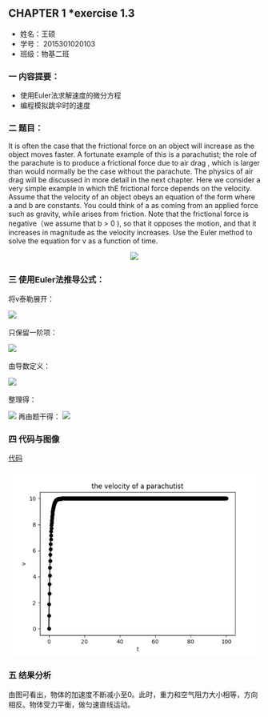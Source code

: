      
## CHAPTER 1 *exercise 1.3
* 姓名：王硕  
* 学号： 2015301020103    
* 班级：物基二班
### 一 内容提要：    
* 使用Euler法求解速度的微分方程  
* 编程模拟跳伞时的速度    
  

### 二 题目：
   It is often the case that the frictional force on an object will increase as the object moves faster. A fortunate example of this is a parachutist; the role of the parachute is to produce a frictional force due to air drag , which is larger than would normally be the case without the parachute. The physics of air drag will be discussed in more detail in the next chapter. Here we consider a very simple example in which thE frictional force depends on the velocity. Assume that the velocity of an object obeys an equation of the form where a and b are 	constants. You could think of a as coming from an applied force such as gravity, while arises from friction.   Note that the frictional force is negative（we assume that b > 0 ), so that it opposes the motion, and that it increases in magnitude as the velocity increases. Use the Euler method to solve the equation for v as a function of time.      
<div align=center>
<img src="http://latex.codecogs.com/gif.latex?\frac{\mathrm{d}v}{\mathrm{d}t}=a-bv">    
</div>
    

### 三 使用Euler法推导公式：     
将v泰勒展开：

<img src="http://latex.codecogs.com/gif.latex?v(\Delta\,t)=v(0)+\frac{\mathrm{d}\,v}{\mathrm{d}\,t}\Delta\,t+\frac{1}{2}\frac{\mathrm{d}\,v^2}{\mathrm{d}^2\,x}(\Delta\,t)^2+...">     
   
只保留一阶项：

<img src="http://latex.codecogs.com/gif.latex?v(\Delta\,t)\approx\,v(0)+\frac{\mathrm{d}\,v}{\mathrm{d}\,t}\Delta\,t">
    
由导数定义：

<img src="http://latex.codecogs.com/gif.latex?\frac{\mathrm{d}\,v}{\mathrm{d}\,t}\equiv\,\lim_{\Delta\,t\rightarrow\,0}\frac{v(t+\Delta\,t)-v(t)}{\Delta\,t}\approx\,\frac{v(t+\Delta\,t)-v(t)}{\Delta\,t}">  
   
整理得：

<img src="http://latex.codecogs.com/gif.latex?v(t+\Delta\,t)\approx\,v(t)+\frac{\mathrm{d}\,v}{\mathrm{d}\,t}\Delta\,t">
再由题干得：    

<img src="http://latex.codecogs.com/gif.latex?v(t+\Delta\,t)\approx\v(t)+(a-bv)\Delta\,t">    

### 四 代码与图像    
[代码](https://github.com/March0ns/Computional_Physics_N2015301020103/blob/master/EXERCISE/temp3.py )    

![a=10,b=1](https://github.com/March0ns/Computional_Physics_N2015301020103/blob/master/EXERCISE/Figure_1.png )    

### 五 结果分析
由图可看出，物体的加速度不断减小至0。此时，重力和空气阻力大小相等，方向相反。物体受力平衡，做匀速直线运动。

